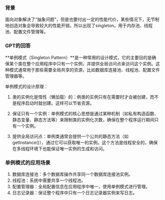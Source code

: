 ### 背景
面向对象解决了“抽象问题”，但是也要付出一定的性能代价，某些情况下，无节制地创造对象会导致较大的性能开销，所以出现了singleton，用于内存池、线程池、配置文件管理等。

### GPT的回答
**单例模式（Singleton Pattern）**是一种常用的设计模式，它的主要目的是确保某个类在整个应用程序中只有一个实例，并提供全局访问点来访问这个实例。这种模式通常用于那些需要全局共享的资源，比如数据库连接池、线程池、配置文件管理器等。

单例模式的设计原理：

1. 类的实例化是惰性（懒加载）的：例类的实例只有在需要时才会被创建，而不是程序启动时就创建。这样可以节省资源。

2. 保证只有一个实例：单例模式的核心思想是通过某种机制（如私有构造函数、静态变量、静态方法等）来限制类的实例化次数，确保在整个程序运行期间只有一个实例。
   
3. 提供全局访问点：单例类通常会提供一个公共的静态方法（如 getInstance()），通过它可以获取唯一的实例。这个方法是线程安全的，确保在多线程环境下也能保证唯一实例的生成和访问。

### 单例模式的应用场景
1. 数据库连接池：多个数据库操作共享同一个数据库连接池实例。
2. 线程池：系统中需要共享一个线程池。
3. 配置管理器：全局配置信息在应用程序中唯一，使用单例模式进行管理。
4. 日志记录器：保证整个程序中只有一个日志记录器实例来写日志。
